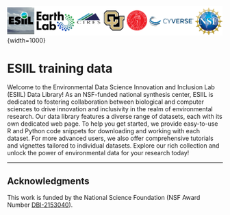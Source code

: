 ![header](assets/pre-summit-training-header.png){width=1000}

# ESIIL training data
Welcome to the Environmental Data Science Innovation and Inclusion Lab (ESIIL) Data Library! As an NSF-funded national synthesis center, ESIIL is dedicated to fostering collaboration between biological and computer sciences to drive innovation and inclusivity in the realm of environmental research. Our data library features a diverse range of datasets, each with its own dedicated web page. To help you get started, we provide easy-to-use R and Python code snippets for downloading and working with each dataset. For more advanced users, we also offer comprehensive tutorials and vignettes tailored to individual datasets. Explore our rich collection and unlock the power of environmental data for your research today!
***

## Acknowledgments

This work is funded by the National Science Foundation (NSF Award Number <a href="https://www.nsf.gov/awardsearch/showAward?AWD_ID=2153040&HistoricalAwards=false" target="_blank">DBI-2153040</a>).

